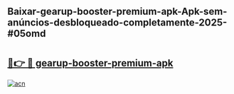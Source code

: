## Baixar-gearup-booster-premium-apk-Apk-sem-anúncios-desbloqueado-completamente-2025-#05omd

# <h2><a href="https://ainizakaria.my?title=gearup-booster-premium-apk&ref=22M">🔗👉 🔴 gearup-booster-premium-apk</a></h2>

[![acn](https://github.com/user-attachments/assets/0f9c940e-d8b0-45ae-aac7-cd30a18b3e1c)](https://ainizakaria.my?title=gearup-booster-premium-apk&ref=22M)

